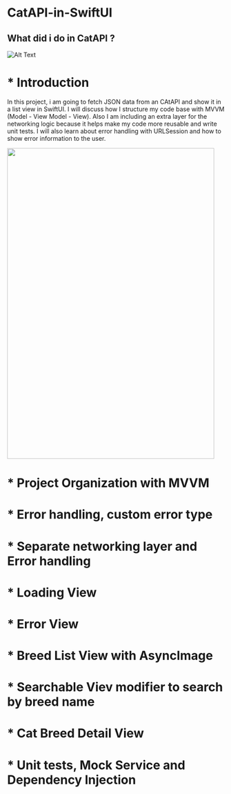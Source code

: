 # CatAPI-in-SwiftUI

## What did i do in CatAPI ? 

![Alt Text](https://media0.giphy.com/media/Zvt900PrtpL1CC7rml/giphy.gif?cid=ecf05e470nc6fcdvrd16cd18f29fr8tt1uxv87cndhy5edbo&rid=giphy.gif&ct=g)

# * Introduction



In this project, i am going to fetch JSON data from an CAtAPI and show it in a list view in SwiftUI. 
I will discuss how I structure my code base with MVVM (Model - View Model - View). 
Also I am including an extra layer for the networking logic because it helps make my code more reusable and write unit tests.
I will also learn about error handling  with URLSession and how to show error information to the user. 



<img src="https://github.com/selincsc/CatAPI-in-SwiftUI/blob/main/CatAPI%20in%20SwiftUI/Gif/Simulator%20Screen%20Recording%20-%20iPhone%2013%20Pro%20Max%20-%202022-04-30%20at%2014.38.41.gif?raw=true" width="480" height="720" />

# * Project Organization with MVVM 

# * Error handling, custom error type

# * Separate networking layer and Error handling

# * Loading View

# * Error View

# * Breed List View with AsyncImage

# * Searchable Viev modifier to search by breed name

# * Cat Breed Detail View

# * Unit tests, Mock Service and Dependency Injection
